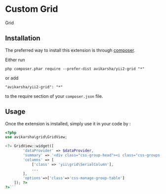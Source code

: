 Custom Grid
===========
Grid

Installation
------------

The preferred way to install this extension is through [composer](http://getcomposer.org/download/).

Either run

```
php composer.phar require --prefer-dist avikarsha/yii2-grid "*"
```

or add

```
"avikarsha/yii2-grid": "*"
```

to the require section of your `composer.json` file.


Usage
-----

Once the extension is installed, simply use it in your code by  :

```php
<?php 
use avikarsha\grid\GridView;

<?= GridView::widget([
        'dataProvider' => $dataProvider,
        'summary' => '<div class="css-group-head"><i class="css-groups-sign-box">r</i>Retail</div>',
        'columns' => [
            ['class' => 'yii\grid\SerialColumn'],
            ...
        ],
        'options'=>['class'=>'css-manage-group-table']
    ]); ?>
?>```